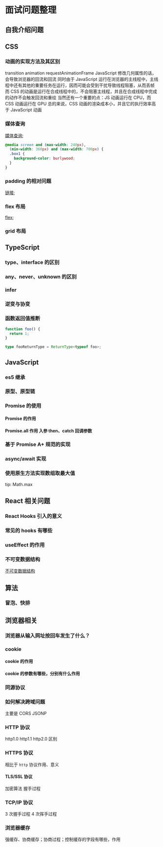 # 面试问题整理

## 自我介绍问题

## CSS

### 动画的实现方法及其区别

transition animation requestAnimationFrame
JavaScript 修改几何属性的话，会导致浏览器的回流和回流
同时由于 JavaScript 运行在浏览器的主线程中，主线程中还有其他的重要任务在运行，因而可能会受到干扰导致线程阻塞，从而丢帧
而 CSS 的动画是运行在合成线程中的，不会阻塞主线程，并且在合成线程中完成的动作不会触发回流和重绘
当然还有一个重要的点：JS 动画运行在 CPU，而 CSS 动画运行在 GPU
总的来说，CSS 动画的渲染成本小，并且它的执行效率高于 JavaScript 动画

### 媒体查询

[媒体查询](https://juejin.cn/post/7036628713571614750);

```css
@media screen and (max-width: 240px),
  (min-width: 360px) and (max-width: 700px) {
  .box1 {
    background-color: burlywood;
  }
}
```

### padding 的相对问题

[链接](https://juejin.cn/post/7012400693025718308);

### flex 布局

[flex](https://www.ruanyifeng.com/blog/2015/07/flex-grammar.html);

### grid 布局

## TypeScript

### type、interface 的区别

### any、never、unknown 的区别

### infer

### 逆变与协变

### 函数返回值推断

```typescript
function foo() {
  return 1;
}

type fooReturnType = ReturnType<typeof foo>;
```

## JavaScript

### es5 继承

### 原型、原型链

### Promise 的使用

#### Promise 的作用

#### Promise.all 作用 入参 then、catch 回调参数

### 基于 Promise A+ 规范的实现

### async/await 实现

### 使用原生方法实现数组取最大值

tip: Math.max

## React 相关问题

### React Hooks 引入的意义

### 常见的 hooks 有哪些

### useEffect 的作用

### 不可变数据结构

[不可变数据结构](https://juejin.cn/post/6844903859618332680)

## 算法

### 冒泡、快排

## 浏览器相关

### 浏览器从输入网址按回车发生了什么？

### cookie

#### cookie 的作用

#### cookie 的参数有哪些，分别有什么作用

### 同源协议

### 如何解决跨域问题

主要是 CORS JSONP

### HTTP 协议

http1.0 http1.1 http2.0 区别

### HTTPS 协议

相比于 `http` 协议作用、意义

#### TLS/SSL 协议

加密算法 握手过程

### TCP/IP 协议

3 次握手过程
4 次挥手过程

### 浏览器缓存

强缓存、协商缓存；协商过程；控制缓存的字段有哪些，作用
